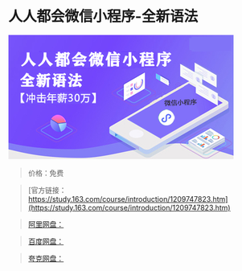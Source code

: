 # 人人都会微信小程序-全新语法

![img](../../../assets/study163/free/ac6f4a467239457891c526e4d56f8356.JPG)

> 价格：免费

> [官方链接：https://study.163.com/course/introduction/1209747823.htm](https://study.163.com/course/introduction/1209747823.htm)

> [阿里网盘：]()

> [百度网盘：]()

> [夸克网盘：]()
